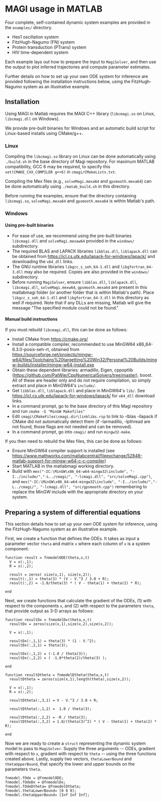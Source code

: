 # MAGI usage in MATLAB

Four complete, self-contained dynamic system examples are provided in the `examples/` directory.

  * Hes1 oscillation system
  * FitzHugh-Nagumo (FN) system
  * Protein transduction (PTrans) system
  * HIV time-dependent system

Each example lays out how to prepare the input to `MagiSolver`, and then use the output to plot inferred trajectories and compute parameter estimates.

Further details on how to set up your own ODE system for inference are provided following the installation instructions below, using the FitzHugh-Nagumo system as an illustrative example.

## Installation

Using MAGI in Matlab requires the MAGI C++ library (`libcmagi.so` on Linux, `libcmagi.dll` on Windows).

We provide pre-built binaries for Windows and an automatic build script for Linux-based installs using CMake/g++.

### Linux

Compiling the `libcmagi.so` library on Linux can be done automatically using `./build.sh` in the base directory of Magi repository. For maximum MATLAB compatibility, GCC 6 may be required, to specify this `set(CMAKE_CXX_COMPILER g++6)` in `cmagi/CMakeLists.txt`.

Compiling the Mex files (e.g., `solveMagi.mexa64` and `gpsmooth.mexa64`) can be done automatically using `./matab_build.sh` in this directory.

Before running the examples, ensure that the directory containing `libcmagi.so`, `solveMagi.mexa64` and `gpsmooth.mexa64` is within Matlab's path.

### Windows

#### Using pre-built binaries
- For ease of use, we recommend using the pre-built binaries `libcmagi.dll` and `solveMagi.mexaw64` provided in the `windows/` subdirectory.
- The required BLAS and LAPACK libraries `libblas.dll`, `liblapack.dll` can be obtained from https://icl.cs.utk.edu/lapack-for-windows/lapack/ and downloading the `x64_dll` links.
- The GNU runtime libraries `libgcc_s_seh_64-1.dll` and `libgfortran_64-3.dll` may also be required. Copies are also provided in the `windows/` subdirectory.
- Before running `MagiSolver`, ensure `libblas.dll`, `liblapack.dll`, `libcmagi.dll`, `solveMagi.mexw64`, `gpsmooth.mexa64` are present in this matlabmagi folder (or another folder that is within Matlab's path). Place `libgcc_s_seh_64-1.dll` and `libgfortran_64-3.dll` in this directory as well if required. Note that if any DLLs are missing, Matlab will give the message "The specified module could not be found."

#### Manual build instructions

If you must rebuild `libcmagi.dll`, this can be done as follows:

- Install CMake from https://cmake.org/
- Install a compatible compiler, recommended to use MinGW64 x86_64-6.3.0-posix-seh-rt, obtained from https://sourceforge.net/projects/mingw-w64/files/Toolchains%20targetting%20Win32/Personal%20Builds/mingw-builds/installer/mingw-w64-install.exe
- Obtain these dependent libraries: armadillo, Eigen, cppoptlib (https://github.com/PatWie/CppNumericalSolvers/tree/master), boost. All of these are header only and do not require compilation, so simply extract and place in MinGW64's `include/`.
- Get `libblas.dll`, `liblapack.dll` and place in MinGW64's `lib/`.  See https://icl.cs.utk.edu/lapack-for-windows/lapack/ for `x64_dll` download links.
- In a command prompt, go to the base directory of this Magi repository and run  `cmake -G "MinGW Makefiles"`
- Edit `cmagi\CMakeFiles\cmagi.dir\linklibs.rsp` to link to -lblas -llapack if CMake did not automatically detect them (if -larmadillo, -lpthread are not found, those flags are not needed and can be removed).
- In a command prompt, go into `cmagi/` and run `mingw32-make`.

If you then need to rebuild the Mex files, this can be done as follows:

- Ensure MinGW64 compiler support is installed (see https://www.mathworks.com/matlabcentral/fileexchange/52848-matlab-support-for-mingw-w64-c-c-compiler)
- Start MATLAB in the matlabmagi working directory.
- Build with `mex("-IC:\MinGW\x86_64-w64-mingw32\include", "-I../include/","-L../cmagi/", "-lcmagi.dll", "src/solveMagi.cpp")`, and `mex("-IC:\MinGW\x86_64-w64-mingw32\include", "-I../include/","-L../cmagi/", "-lcmagi.dll", "src/gpsmooth.cpp")` remembering to replace the MinGW include with the appropriate directory on your system.

## Preparing a system of differential equations

This section details how to set up your own ODE system for inference, using the FitzHugh-Nagumo system  as an illustrative example.

First, we create a function that defines the ODEs.  It takes as input a parameter vector `theta` and matrix `x` where each column of `x` is a system component: 

```
function result = fnmodelODE(theta,x,t)
  V = x(:,1);
  R = x(:,2);
  
  result = zeros( size(x,1), size(x,2));
  result(:,1) = theta(3) * (V - V.^3 / 3.0 + R);
  result(:,2) = -1.0/theta(3) * ( V - theta(1) + theta(2) * R);
  
end
```

Next, we create functions that calculate the gradient of the ODEs, (1) with respect to the components `x`, and (2) with respect to the parameters `theta`, that provide output as 3-D arrays as follows:

```
function resultDx = fnmodelDx(theta,x,t) 
  resultDx = zeros(size(x,1),size(x,2),size(x,2));

  V = x(:,1);

  resultDx(:,1,1) = theta(3) * (1 - V.^2);
  resultDx(:,2,1) = theta(3);

  resultDx(:,1,2) = (-1.0 / theta(3));
  resultDx(:,2,2) = ( -1.0*theta(2)/theta(3) );

end

function resultDtheta = fnmodelDtheta(theta,x,t) 
  resultDtheta = zeros(size(x,1),length(theta),size(x,2));

  V = x(:,1);
  R = x(:,2);

  resultDtheta(:,3,1) = V - V.^3 / 3.0 + R;

  resultDtheta(:,1,2) =  1.0 / theta(3);

  resultDtheta(:,2,2) = -R / theta(3);
  resultDtheta(:,3,2) = 1.0/(theta(3)^2) * ( V - theta(1) + theta(2) * R);

end
```
Now we are ready to create a `struct` representing the dynamic system model to pass to `MagiSolver`.  Supply the three arguments -- ODEs, gradient with respect to `x`, gradient with respect to `theta` -- using the three functions created above.  Lastly, supply two vectors, `thetaLowerBound` and `thetaUpperBound`, that specify the lower and upper bounds on the parameters `theta`.

```
fnmodel.fOde = @fnmodelODE;
fnmodel.fOdeDx = @fnmodelDx;
fnmodel.fOdeDtheta= @fnmodelDtheta;
fnmodel.thetaLowerBound= [0 0 0];
fnmodel.thetaUpperBound= [Inf Inf Inf];
```








